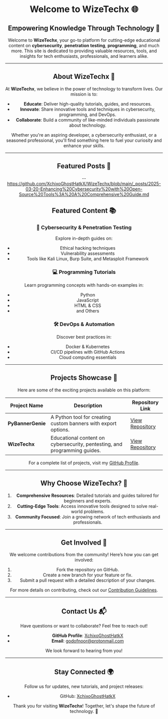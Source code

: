 <header>

<!--
  <<< Author notes: Course header >>>
  Include a 1280×640 image, course title in sentence case, and a concise description in emphasis.
  In your repository settings: enable template repository, add your 1280×640 social image, auto delete head branches.
  Add your open source license, GitHub uses MIT license.
-->

# Welcome to WizeTechx 🌐

## Empowering Knowledge Through Technology 🚀

Welcome to **WizeTechx**, your go-to platform for cutting-edge educational content on **cybersecurity**, **penetration testing**, **programming**, and much more. This site is dedicated to providing valuable resources, tools, and insights for tech enthusiasts, professionals, and learners alike.

---

## About WizeTechx 🧠

At **WizeTechx**, we believe in the power of technology to transform lives. Our mission is to:

- **Educate**: Deliver high-quality tutorials, guides, and resources.
- **Innovate**: Share innovative tools and techniques in cybersecurity, programming, and DevOps.
- **Collaborate**: Build a community of like-minded individuals passionate about technology.

Whether you're an aspiring developer, a cybersecurity enthusiast, or a seasoned professional, you'll find something here to fuel your curiosity and enhance your skills.

---

## Featured Posts 🧾

--https://github.com/XchixoGhostHatkX/WizeTechx/blob/main/_posts/2025-03-20-Enhancing%20Cybersecurity%20with%20Open-Source%20Tools%3A%20A%20Comprehensive%20Guide.md

## Featured Content 📚

### 🔐 Cybersecurity & Penetration Testing
Explore in-depth guides on:
- Ethical hacking techniques
- Vulnerability assessments
- Tools like Kali Linux, Burp Suite, and Metasploit Framework

### 💻 Programming Tutorials
Learn programming concepts with hands-on examples in:
- Python
- JavaScript
- HTML & CSS
- and Others 

### 🛠️ DevOps & Automation
Discover best practices in:
- Docker & Kubernetes
- CI/CD pipelines with GitHub Actions
- Cloud computing essentials

---

## Projects Showcase 🚧

Here are some of the exciting projects available on this platform:

| Project Name      | Description                                                                 | Repository Link                                                                 |
|-------------------|-----------------------------------------------------------------------------|--------------------------------------------------------------------------------|
| **PyBannerGenie** | A Python tool for creating custom banners with export options.             | [View Repository](https://github.com/XchixoGhostHatkX/PyBannerGenie)           |
| **WizeTechx**     | Educational content on cybersecurity, pentesting, and programming guides.  | [View Repository](https://github.com/XchixoGhostHatkX/WizeTechx)               |

For a complete list of projects, visit my [GitHub Profile](https://github.com/XchixoGhostHatkX).

---

## Why Choose WizeTechx? 🤔

1. **Comprehensive Resources**: Detailed tutorials and guides tailored for beginners and experts.
2. **Cutting-Edge Tools**: Access innovative tools designed to solve real-world problems.
3. **Community Focused**: Join a growing network of tech enthusiasts and professionals.

---

## Get Involved 🤝

We welcome contributions from the community! Here’s how you can get involved:

1. Fork the repository on GitHub.
2. Create a new branch for your feature or fix.
3. Submit a pull request with a detailed description of your changes.

For more details on contributing, check out our [Contribution Guidelines](https://github.com/XchixoGhostHatkX/WizeTechx/blob/my-pages/CONTRIBUTING.md).

---

## Contact Us 📬

Have questions or want to collaborate? Feel free to reach out!

- **GitHub Profile**: [XchixoGhostHatkX](https://github.com/XchixoGhostHatkX)
- **Email**: [godofnoor@protonmail.com](mailto:godofnoor@protonmail.com)

We look forward to hearing from you!

---

## Stay Connected 🌍

Follow us for updates, new tutorials, and project releases:
- GitHub: [XchixoGhostHatkX](https://github.com/XchixoGhostHatkX)

Thank you for visiting **WizeTechx**! Together, let's shape the future of technology. 🚀
